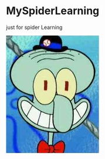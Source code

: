 # MySpiderLearning
just for spider Learning


![image](https://github.com/FishInSalt/MySpiderLearning/blob/master/12.png)
